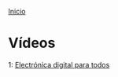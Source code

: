 [Inicio](https://github.com/Obijuan/digital-electronics-with-open-FPGAs-tutorial/wiki)

# Vídeos

1: [Electrónica digital para todos](https://github.com/Obijuan/digital-electronics-with-open-FPGAs-tutorial/wiki/Video-1:-Electr%C3%B3nica-digital-para-todos)

